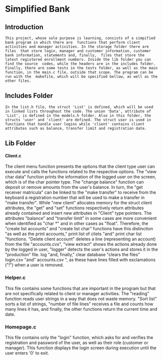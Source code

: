 # Simplified Bank

## Introduction
    This project, whose sole purpose is learning, consists of a simpified bank program in which there are  functions that perform client activities and manager activities. In the storage folder there are files  that store login, manager and customer information, customer bank information, statements and, finally,  files that store the latest registered enrollment numbers. Inside the lib folder you can find the source  codes, while the headers are in the includes folder. Finally, there are some tests in the tests folder, as well as the main function, in the main.c file, outside that scope. The program can be run with the  makefile, which will be specified bellow, as well as the other files.
   
## Includes Folder
    
    In the list.h file, the struct 'List' is defined, which will be used in linked lists throughout the code. The union 'Data', attribute of 'List', is defined in the models.h folder. Also in this folder, the structs 'user' and 'client' are defined. The struct user is used in functions that handle user logins while 'client' contains client attributes such as balance, transfer limit and registration date.
    
## Lib Folder
#### Client.c

The client menu function presents the options that the client type user can execute and calls the functions related to the respective options. The "view char data" function prints the information of the logged user on the screen, which is of the char pointer type. The "change balance" function can deposit or remove amounts from the user's balance. In turn, the "get receiver matricula" can be linked to the "make transfer" to receive from the keyboard a registration number that will be used to make a transfer in "make transfer". While "new client" allocates memory for the struct client attributes, the "get" and "set" functions respectively return attributes already contained and insert new attributes in "Client" type pointers. The attributes "balance" and "transfer limit" in some cases are more convenient when identified as "char *" and in other cases as "float". Therefore, the "create list accounts" and "create list char" functions have this distinction "as well as the print accounts," print list of cliets "and" print char list "functions. "Delete client account" deletes a line (representing an account) from the file "accounts.cvs", "view extract" shows the actions already done by the logged in user, "logger" detects the user's actions and stores it in the "production" file. log "and, finally," clear database "clears the files" login.csv "and" accounts.csv ", as these have lines filled with exclamations ("!") when a user is removed.                             

### Helper.c


This file contains some functions that are important in the program but that are not specifically related to client or manager activities. The "reading" function reads user strings in a way that does not waste memory. "Sort list" sorts a list of strings, "number of file lines" receives a file and counts how many lines it has, and finally, the other functions return the current time and date.

### Homepage.c


This file contains only the "login" function, which asks for and verifies the registration and password of the user, as well as their role (customer or manager). This function displays the login screen during execution until the user enters '0' to exit.



